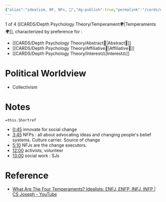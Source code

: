 ```yaml
---
{"alias":"idealism, NF, NFs, 🦄","dg-publish":true,"permalink":"/cards/depth-psychology-theory/idealist-unicorn/","dgPassFrontmatter":true,"created":"2023-02-24T19:02:03.515+01:00","updated":"2023-05-24T16:33:26.331+02:00"}
---
```


1 of 4 [[CARDS/Depth Psychology Theory/Temperament🌍\|Temperaments🌍]], characterized by preference for : 
- [[CARDS/Depth Psychology Theory/Abstract🧲\|Abstract🧲]] 
- [[CARDS/Depth Psychology Theory/Affiliative🐜\|Affiliative🐜]] 
- [[CARDS/Depth Psychology Theory/Interest⚖️\|Interest⚖️]] 

# Political Worldview 
- Collectivism


<div class="transclusion internal-embed is-loaded"><div class="markdown-embed">



# Notes 
`=this.Shortref`
- [0:45](https://www.youtube.com/watch?v=AqBuPW9fazY&t=45s) innovate for social change 
- [3:45](https://www.youtube.com/watch?v=AqBuPW9fazY&t=225s) NFPs : all about advocating ideas and changing people's belief systems. Culture carrier. Source of change 
- [5:10](https://www.youtube.com/watch?v=AqBuPW9fazY&t=310s) NFJs are the change executors. 
- [12:00](https://www.youtube.com/watch?v=AqBuPW9fazY&t=720s) activists, volunteer 
- [13:00](https://www.youtube.com/watch?v=AqBuPW9fazY&t=780s) social work : SJs

</div></div>



# Reference 
- [What Are The Four Temperaments? Idealists: ENFJ, ENFP, INFJ, INFP | CS Joseph - YouTube](https://youtu.be/AqBuPW9fazY?list=PLCPzIFw2QJDdtiA1Uy7NAPtTbi50q6ce6)
